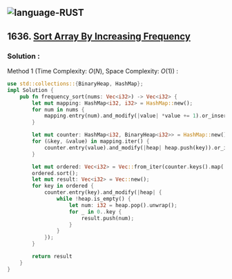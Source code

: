 ![language-RUST](https://img.shields.io/badge/RUST-8d4004?style=for-the-badge&logo=RUST)
---

## 1636. [Sort Array By Increasing Frequency](https://leetcode.com/problems/sort-array-by-increasing-frequency)

### Solution :

Method 1 (Time Complexity: $O(N)$, Space Complexity: $O(1)$) :
```rust
use std::collections::{BinaryHeap, HashMap};
impl Solution {
    pub fn frequency_sort(nums: Vec<i32>) -> Vec<i32> {
        let mut mapping: HashMap<i32, i32> = HashMap::new();
        for num in nums {
            mapping.entry(num).and_modify(|value| *value += 1).or_insert(1);
        }

        let mut counter: HashMap<i32, BinaryHeap<i32>> = HashMap::new();
        for (&key, &value) in mapping.iter() {
            counter.entry(value).and_modify(|heap| heap.push(key)).or_insert(BinaryHeap::from([key]));
        }

        let mut ordered: Vec<i32> = Vec::from_iter(counter.keys().map(|&value| value));
        ordered.sort();
        let mut result: Vec<i32> = Vec::new();
        for key in ordered {
            counter.entry(key).and_modify(|heap| {
                while !heap.is_empty() {
                    let num: i32 = heap.pop().unwrap();
                    for _ in 0..key {
                        result.push(num);
                    }
                }
            });
        }

        return result
    }
}
```
